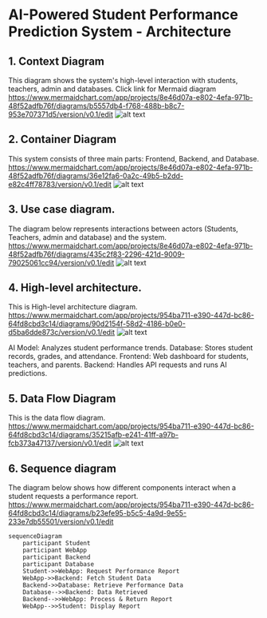 # AI-Powered Student Performance Prediction System - Architecture

## 1. Context Diagram

This diagram shows the system's high-level interaction with students, teachers, admin and databases. Click link for Mermaid diagram https://www.mermaidchart.com/app/projects/8e46d07a-e802-4efa-971b-48f52adfb76f/diagrams/b5557db4-f768-488b-b8c7-953e707371d5/version/v0.1/edit
![alt text](<Screenshot (18).png>)

## 2. Container Diagram
This system consists of three main parts: Frontend, Backend, and Database. https://www.mermaidchart.com/app/projects/8e46d07a-e802-4efa-971b-48f52adfb76f/diagrams/36e12fa6-0a2c-49b5-b2dd-e82c4ff78783/version/v0.1/edit
![alt text](<Screenshot (19).png>)

## 3. Use case diagram.
The diagram below represents interactions between actors (Students, Teachers, admin and database) and the system. https://www.mermaidchart.com/app/projects/8e46d07a-e802-4efa-971b-48f52adfb76f/diagrams/435c2f83-2296-421d-9009-79025061cc94/version/v0.1/edit
![alt text](<Screenshot (16).png>)

## 4. High-level architecture.
This is High-level architecture diagram. https://www.mermaidchart.com/app/projects/954ba711-e390-447d-bc86-64fd8cbd3c14/diagrams/90d2154f-58d2-4186-b0e0-d5ba6dde873c/version/v0.1/edit
![alt text](<Screenshot (20).png>)


AI Model: Analyzes student performance trends.
Database: Stores student records, grades, and attendance.
Frontend: Web dashboard for students, teachers, and parents.
Backend: Handles API requests and runs AI predictions.

## 5. Data Flow Diagram
This is the data flow diagram. https://www.mermaidchart.com/app/projects/954ba711-e390-447d-bc86-64fd8cbd3c14/diagrams/35215afb-e241-41ff-a97b-fcb373a47137/version/v0.1/edit
![alt text](<Screenshot (21).png>)

## 6. Sequence diagram
The diagram below shows how different components interact when a student requests a performance report. https://www.mermaidchart.com/app/projects/954ba711-e390-447d-bc86-64fd8cbd3c14/diagrams/b23efe95-b5c5-4a9d-9e55-233e7db55501/version/v0.1/edit

```mermaid
sequenceDiagram
    participant Student
    participant WebApp
    participant Backend
    participant Database
    Student->>WebApp: Request Performance Report
    WebApp->>Backend: Fetch Student Data
    Backend->>Database: Retrieve Performance Data
    Database-->>Backend: Data Retrieved
    Backend-->>WebApp: Process & Return Report
    WebApp-->>Student: Display Report